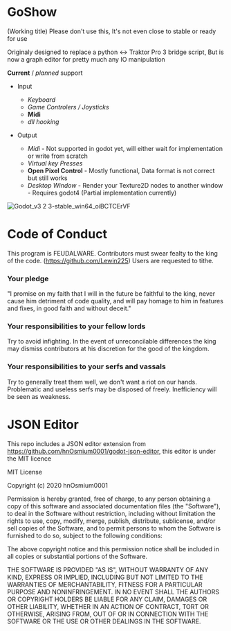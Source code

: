 # GoShow
(Working title)
Please don't use this, It's not even close to stable or ready for use

Originaly designed to replace a python <-> Traktor Pro 3 bridge script, But is now a graph editor for pretty much any IO manipulation

**Current** / *planned* support

* Input
	* *Keyboard*
	* *Game Controlers / Joysticks*
	* **Midi**
	* *dll hooking*

* Output
	* *Midi* - Not supported in godot yet, will either wait for implementation or write from scratch
	* *Virtual key Presses*
	* **Open Pixel Control** - Mostly functional, Data format is not correct but still works
	* *Desktop Window* - Render your Texture2D nodes to another window - Requires godot4 (Partial implementation currently)
	

![Godot_v3 2 3-stable_win64_oiBCTCErVF](https://user-images.githubusercontent.com/13208949/138689351-095004bc-5d06-4cd2-9070-1b98a7c65e8c.png)


# Code of Conduct

This program is FEUDALWARE.
Contributors must swear fealty to the king of the code. (https://github.com/Lewin225)
Users are requested to tithe.

### Your pledge

"I promise on my faith that I will in the future be faithful to the king, never
cause him detriment of code quality, and will pay homage to him in features and
fixes, in good faith and without deceit."

### Your responsibilities to your fellow lords

Try to avoid infighting. In the event of unreconcilable differences the king
may dismiss contributors at his discretion for the good of the kingdom.

### Your responsibilities to your serfs and vassals

Try to generally treat them well, we don't want a riot on our hands.
Problematic and useless serfs may be disposed of freely.
Inefficiency will be seen as weakness.

# JSON Editor
This repo includes a JSON editor extension from https://github.com/hnOsmium0001/godot-json-editor, this editor is under the MIT licence 

MIT License

Copyright (c) 2020 hnOsmium0001

Permission is hereby granted, free of charge, to any person obtaining a copy
of this software and associated documentation files (the "Software"), to deal
in the Software without restriction, including without limitation the rights
to use, copy, modify, merge, publish, distribute, sublicense, and/or sell
copies of the Software, and to permit persons to whom the Software is
furnished to do so, subject to the following conditions:

The above copyright notice and this permission notice shall be included in all
copies or substantial portions of the Software.

THE SOFTWARE IS PROVIDED "AS IS", WITHOUT WARRANTY OF ANY KIND, EXPRESS OR
IMPLIED, INCLUDING BUT NOT LIMITED TO THE WARRANTIES OF MERCHANTABILITY,
FITNESS FOR A PARTICULAR PURPOSE AND NONINFRINGEMENT. IN NO EVENT SHALL THE
AUTHORS OR COPYRIGHT HOLDERS BE LIABLE FOR ANY CLAIM, DAMAGES OR OTHER
LIABILITY, WHETHER IN AN ACTION OF CONTRACT, TORT OR OTHERWISE, ARISING FROM,
OUT OF OR IN CONNECTION WITH THE SOFTWARE OR THE USE OR OTHER DEALINGS IN THE
SOFTWARE.
